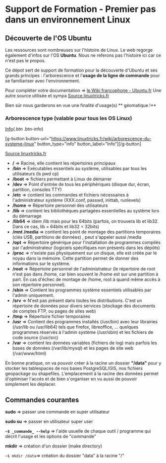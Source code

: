 # Support de Formation - Premier pas dans un environnement Linux
## Découverte de l'OS Ubuntu

Les ressources sont nombreuses sur l'histoire de Linux. Le web regorge également d'infos sur l'OS **Ubuntu**. Nous ne referons pas l'histoire ici car ce n'est pas le propos.

Ce dépot sert de support de formation pour la découverte d'Ubuntu et ses grands principes : l'arborescence et l'**usage de la ligne de commande** pour se familiariser avec l'environnement.

Pour compléter votre documentation => [le Wiki francophone - Ubuntu.fr](https://doc.ubuntu-fr.org/accueil)
Une autre source utilisée et sympa [Source linuxtricks.fr](https://www.linuxtricks.fr/wiki/arborescence-du-systeme-linux)

Bien sûr nous garderons en vue une finalité d'usage(s) ** géomatique !**

### Arborescence type (valable pour tous les OS Linux)

[Info](https://www.linuxtricks.fr/wiki/arborescence-du-systeme-linux){.btn .btn-info}

[g-button button-url="https://www.linuxtricks.fr/wiki/arborescence-du-systeme-linux" button_type="info" button_label="Info"][/g-button]

[Source linuxtricks.fr](https://www.linuxtricks.fr/wiki/arborescence-du-systeme-linux)

- **/** => Racine, elle contient les répertoires principaux
- **/bin** => Exécutables essentiels au système, utilisables par tous les utilisateurs (ls pwd cp)
- **/boot** => fichiers permettant à Linux de démarrer
- **/dev** => Point d'entrée de tous les périphériques (disque dur, écran, partition, consoles TTY)
- **/etc** => contient les commandes et fichiers nécessaires à l'administrateur système (XXX.conf, passwd, inittab, runlevels)
- **/home** => Répertoire personnel des utilisateurs
- **/lib** => contient les bibliothèques partagées essentielles au système lors du démarrage
- **/lib64** => idem /lib mais pour les 64bits (parfois, on trouvera lib et lib32. Dans ce cas, lib = 64bits et lib32 = 32bits)
- **/mnt** **/media** => contient les point de montage des partitions temporaires (clés USB, partitions de données) , peut s'appeler aussi /media
- **/opt** => Répertoire générique pour l'installation de programmes compilés par l'administrateur (logiciels spécifiques non présents dans les dépôts)
- **/proc** => n'existe pas physiquement sur un disque, elle est créée par le noyau dans la mémoire. Cette partition permet de donner des informations sur le système.
- **/root** => Répertoire personnel de l'administrateur (le répertoire de root n'est pas dans /home, car bien souvent le /home est sur une partition à part. En cas d'échec de montage de /home, root à quand même accès à son répertoire personnel).
- **/sbin** => Contient les programmes système essentiels utilisables par l'admin uniquement.
- **/srv** => N'est pas présent dans toutes les distributions. C'est un répertoire de données pour divers services (stockage des documents de comptes FTP, ou pages de sites web)
- **/tmp** => Répertoire fichier temporaires
- **/usr** => Contient des programmes installés (/usr/bin) avec leur librairies (/usr/lib ou /usr/lib64) tels que firefox, libreoffice, ... quelques programmes réservés à l'admin système (/usr/sbin) et les fichiers de code source (/usr/src)
- **/var** => contient les données variables (fichiers de log) mais parfois les bases de données (/var/lib/mysql) et les pages de site web (/var/www/html)

En bonne pratique, on va pouvoir créer à la racine un dossier **"/data"** pour y stocker les tablespaces de nos bases PostgreSQL/GIS, nos fichiers geopackage ou shapefiles. L'emplacement à la racine des données permet d'optimiser l'accés et de bien s'organiser en vu aussi de pouvoir simplement les déplacer.

## Commandes courantes

**sudo** => passer une commande en super utilisateur

**sudo su** => passer en utilisateur super user

**```~$ _commande_ --help```** => l'aide usuelle de chaque outil / programme qui décrit l'usage et les options de "commande"

**mkdir** => création d'un dossier (make directory)

```~$ mkdir /data```=> création du dossier "data" à la racine "/"
